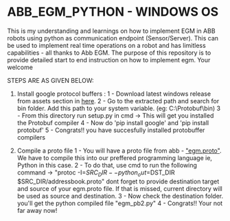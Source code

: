 # ABB_EGM_PYTHON - WINDOWS OS
This is my understanding and learnings on how to implement EGM in ABB robots using python as communication endpoint (Sensor/Server). This can be used to implement real time operations on a robot and has limitless capabilities - all thanks to Abb EGM. 
The purpose of this repository is to provide detailed start to end instruction on how to implement egm. Your welcome


STEPS ARE AS GIVEN BELOW:

1) Install google protocol buffers : 
   1 - Download latest windows release from assets section in [here](https://github.com/protocolbuffers/protobuf/releases).
   2 - Go to the extracted path and search for bin folder. Add this path to your system variable. (eg: C:\Protobuf\bin)
   3 - From this directory run setup.py in cmd -> This will get you installed the Protobuf compiler
   4 - Now do 'pip install google' and 'pip install protobuf'
   5 - Congrats!! you have succesfully installed protobuffer compilers
   
2) Compile a proto file
   1 - You will have a proto file from abb - ["egm.proto"](https://github.com/ros-industrial/abb_libegm/blob/master/proto/egm.proto). We have to compile this into our preffered programming language ie, Python in this case.
   2 - To do that, use cmd to run the following command -> "protoc -I=$SRC_DIR --python_out=$DST_DIR $SRC_DIR/addressbook.proto" dont forget to provide destination target and source of your egm.proto file. If that is missed, current directory will be used as source and destination.
   3 - Now check the destination folder. you'll get the python compiled file "egm_pb2.py"
   4 - Congrats!! Your not far away now!
 
